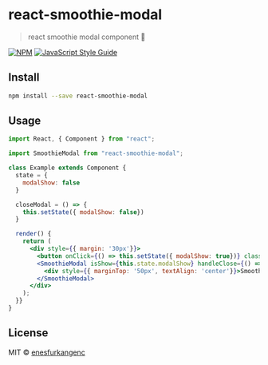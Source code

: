 # react-smoothie-modal

> react smoothie modal component 🦄

[![NPM](https://img.shields.io/npm/v/react-smoothie-modal.svg)](https://www.npmjs.com/package/react-smoothie-modal) [![JavaScript Style Guide](https://img.shields.io/badge/code_style-standard-brightgreen.svg)](https://standardjs.com)

## Install

```bash
npm install --save react-smoothie-modal
```

## Usage

```jsx
import React, { Component } from "react";

import SmoothieModal from "react-smoothie-modal";

class Example extends Component {
  state = {
    modalShow: false
  }

  closeModal = () => {
    this.setState({ modalShow: false})
  }

  render() {
    return (
      <div style={{ margin: '30px'}}>
        <button onClick={() => this.setState({ modalShow: true})} className="button">Open Modal</button>
        <SmoothieModal isShow={this.state.modalShow} handleClose={() => this.setState({ modalShow: false })} smallModal Backdrop>
          <div style={{ marginTop: '50px', textAlign: 'center'}}>Smoothie Modal 🦄🦄</div>
        </SmoothieModal>
      </div>
    );
  }}
}
```

## License

MIT © [enesfurkangenc](https://github.com/enesfurkangenc)
